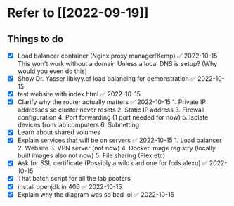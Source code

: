 # Refer to [[2022-09-19]]
## Things to do 
- [x] Load balancer container (Nginx proxy manager/Kemp) ✅ 2022-10-15
      This won't work without a domain 
      Unless a local DNS is setup? (Why would you even do this)
- [x] Show Dr. Yasser libkyy.cf load balancing for demonstration ✅ 2022-10-15
- [x] test website with index.html ✅ 2022-10-15
- [x] Clarify why the router actually matters ✅ 2022-10-15
      1. Private IP addresses so cluster never resets
      2. Static IP address
      3. Firewall configuration
      4. Port forwarding (1 port needed for now)
      5. Isolate devices from lab computers
      6. Subnetting
- [x] Learn about shared volumes
- [x] Explain services that will be on servers ✅ 2022-10-15
      1. Load balancer
      2. Website
      3. VPN server (not now)
      4. Docker image registry (locally built images also not now)
      5. File sharing (Plex etc)
- [x] Ask for SSL certificate (Possibly a wild card one for fcds.alexu) ✅ 2022-10-15
- [x] That batch script for all the lab pooters
- [x] install openjdk in 406 ✅ 2022-10-15
- [x] Explain why the diagram was so bad lol ✅ 2022-10-15